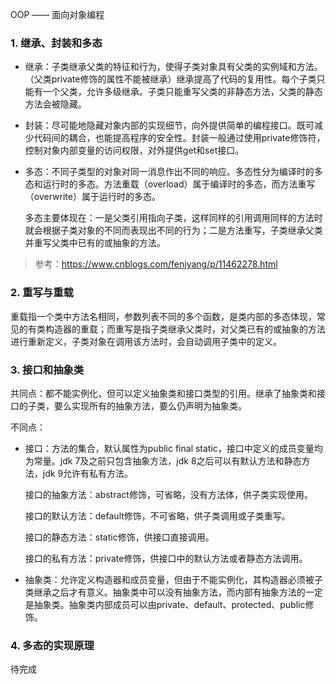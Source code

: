 OOP —— 面向对象编程

### 1. 继承、封装和多态

- 继承：子类继承父类的特征和行为，使得子类对象具有父类的实例域和方法。（父类private修饰的属性不能被继承）继承提高了代码的复用性。每个子类只能有一个父类，允许多级继承。子类只能重写父类的非静态方法，父类的静态方法会被隐藏。

- 封装：尽可能地隐藏对象内部的实现细节，向外提供简单的编程接口。既可减少代码间的耦合，也能提高程序的安全性。封装一般通过使用private修饰符，控制对象内部变量的访问权限，对外提供get和set接口。

- 多态：不同子类型的对象对同一消息作出不同的响应。多态性分为编译时的多态和运行时的多态。方法重载（overload）属于编译时的多态，而方法重写（overwrite）属于运行时的多态。

  多态主要体现在：一是父类引用指向子类，这样同样的引用调用同样的方法时就会根据子类对象的不同而表现出不同的行为；二是方法重写，子类继承父类并重写父类中已有的或抽象的方法。

> 参考：https://www.cnblogs.com/fenjyang/p/11462278.html

### 2. 重写与重载

重载指一个类中方法名相同，参数列表不同的多个函数，是类内部的多态体现，常见的有类构造器的重载；而重写是指子类继承父类时，对父类已有的或抽象的方法进行重新定义，子类对象在调用该方法时，会自动调用子类中的定义。

### 3. 接口和抽象类

共同点：都不能实例化，但可以定义抽象类和接口类型的引用。继承了抽象类和接口的子类，要么实现所有的抽象方法，要么仍声明为抽象类。

不同点：

- 接口：方法的集合，默认属性为public final static，接口中定义的成员变量均为常量。jdk 7及之前只包含抽象方法，jdk 8之后可以有默认方法和静态方法，jdk 9允许有私有方法。

  接口的抽象方法：abstract修饰，可省略，没有方法体，供子类实现使用。

  接口的默认方法：default修饰，不可省略，供子类调用或子类重写。

  接口的静态方法：static修饰，供接口直接调用。

  接口的私有方法：private修饰，供接口中的默认方法或者静态方法调用。

- 抽象类：允许定义构造器和成员变量，但由于不能实例化，其构造器必须被子类继承之后才有意义。抽象类中可以没有抽象方法，而内部有抽象方法的一定是抽象类。抽象类内部成员可以由private、default、protected、public修饰。

### 4. 多态的实现原理

待完成
